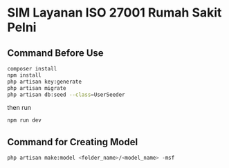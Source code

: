 # SIM Layanan ISO 27001 Rumah Sakit Pelni

## Command Before Use
```sh
composer install
npm install
php artisan key:generate
php artisan migrate
php artisan db:seed --class=UserSeeder
```

then run
```sh
npm run dev
```

## Command for Creating Model
```sh
php artisan make:model <folder_name>/<model_name> -msf
```
